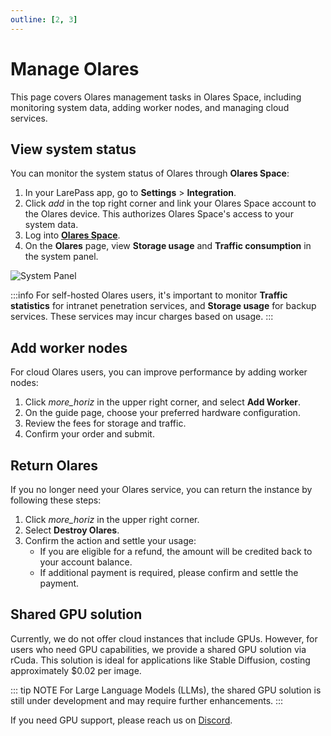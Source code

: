 ```yaml
---
outline: [2, 3]
---
```


# Manage Olares 

This page covers Olares management tasks in Olares Space, including monitoring system data, adding worker nodes, and managing cloud services.

## View system status

You can monitor the system status of Olares through **Olares Space**:

1. In your LarePass app, go to **Settings** > **Integration**.
2. Click <i class="material-icons">add</i> in the top right corner and link your Olares Space account to the Olares device. This authorizes Olares Space's access to your system data.
3. Log into [**Olares Space**](https://space.jointolares.com/).
4. On the **Olares** page, view **Storage usage** and **Traffic consumption** in the system panel.

![System Panel](/images/how-to/space/my_olares.jpg)

:::info
For self-hosted Olares users, it's important to monitor **Traffic statistics** for intranet penetration services, and **Storage usage** for backup services. These services may incur charges based on usage.
:::

## Add worker nodes

For cloud Olares users, you can improve performance by adding worker nodes:

1. Click <i class="material-icons">more_horiz</i> in the upper right corner, and select **Add Worker**.
2. On the guide page, choose your preferred hardware configuration.
3. Review the fees for storage and traffic.
4. Confirm your order and submit.

## Return Olares

If you no longer need your Olares service, you can return the instance by following these steps:

1. Click <i class="material-icons">more_horiz</i> in the upper right corner.
2. Select **Destroy Olares**.
3. Confirm the action and settle your usage:
   - If you are eligible for a refund, the amount will be credited back to your account balance.
   - If additional payment is required, please confirm and settle the payment.

## Shared GPU solution

Currently, we do not offer cloud instances that include GPUs. However, for users who need GPU capabilities, we provide a shared GPU solution via rCuda. This solution is ideal for applications like Stable Diffusion, costing approximately $0.02 per image.

::: tip NOTE
For Large Language Models (LLMs), the shared GPU solution is still under development and may require further enhancements.
:::

If you need GPU support, please reach us on [Discord](https://discord.com/invite/BzfqrgQPDK).
